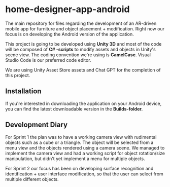 # home-designer-app-android
The main repository for files regarding the development of an AR-driven mobile app for furniture and object placement + modification. Right now our focus is on developing the Android version of the application.

This project is going to be developed using **Unity 3D** and most of the code will be composed of **C# -scripts** to modify assets and objects in Unity's scene view. The coding convention we're using is **CamelCase**. Visual Studio Code is our preferred code editor.

We are using Unity Asset Store assets and Chat GPT for the completion of this project.

## Installation
If you're interested in downloading the application on your Android device, you can find the latest downloadable version in the **Builds-folder.**

## Development Diary
For Sprint 1 the plan was to have a working camera view with rudimental objects such as a cube or a triangle. The object will be selected from a menu view and the objects rendered using a camera scene.
We managed to implement the camera view and had a working script for object rotation/size manipulation, but didn't yet implement a menu for multiple objects.

For Sprint 2 our focus has been on developing surface recognition and identification + user interface modification, so that the user can select from multiple different objects.
